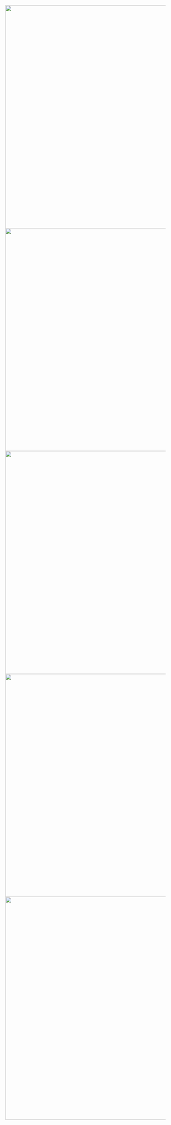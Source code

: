 <img src="https://user-images.githubusercontent.com/44382546/121950993-08524d80-cd63-11eb-9121-6a7e341bd8ba.png " width="700">
<img src="https://user-images.githubusercontent.com/44382546/121951045-17d19680-cd63-11eb-88f7-68ab5e8eb68f.png" width="700">
<img src="https://user-images.githubusercontent.com/44382546/121951059-1bfdb400-cd63-11eb-81c7-3cb664f3e51d.png" width="700">
<img src="https://user-images.githubusercontent.com/44382546/121951064-1dc77780-cd63-11eb-9392-cea93ad69c8b.png " width="700">
<img src="https://user-images.githubusercontent.com/44382546/122091607-a6045600-ce11-11eb-98a8-9810ddcadc06.png" width="700">

